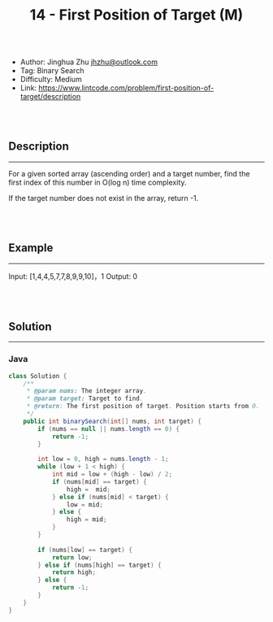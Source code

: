 # <center>14 - First Position of Target (M)</center> 



<br></br>

* Author: Jinghua Zhu <jhzhu@outlook.com>
* Tag: Binary Search
* Difficulty: Medium
* Link: https://www.lintcode.com/problem/first-position-of-target/description

<br></br>



## Description
----
For a given sorted array (ascending order) and a target number, find the first index of this number in O(log n) time complexity.

If the target number does not exist in the array, return -1.

<br></br>



## Example
----
Input:  [1,4,4,5,7,7,8,9,9,10]，1
Output: 0

<br></br>



## Solution
----
### Java
```java
class Solution {
    /**
     * @param nums: The integer array.
     * @param target: Target to find.
     * @return: The first position of target. Position starts from 0.
     */
    public int binarySearch(int[] nums, int target) {
        if (nums == null || nums.length == 0) {
            return -1;
        }
        
        int low = 0, high = nums.length - 1;
        while (low + 1 < high) {
            int mid = low + (high - low) / 2;
            if (nums[mid] == target) {
                high =  mid;
            } else if (nums[mid] < target) {
                low = mid;
            } else {
                high = mid;
            }
        }
        
        if (nums[low] == target) {
            return low;
        } else if (nums[high] == target) {
            return high;
        } else {
            return -1;
        }
    }
}
```